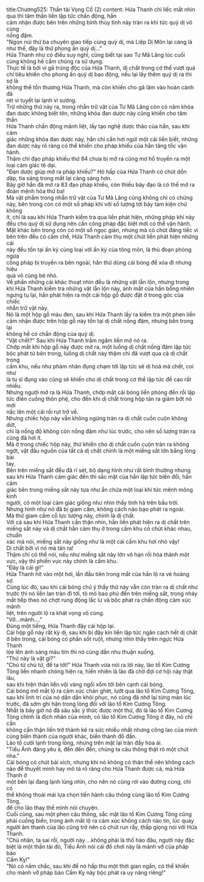 title:Chương525: Thần tài Vọng Cổ (2)
content:
Hứa Thanh chỉ liếc mắt nhìn qua thì tâm thần liền lập tức chấn động, hắn<br>cảm nhận được bên trên những bình thủy tình này tràn ra khí tức quỷ dị vô cùng<br>nồng đậm.<br>"Ngọn núi thứ ba chuyên giao tiếp cùng quỷ dị, mà Liệp Dị Môn lại càng là<br>như thế, đây là thứ phong ấn quỷ dị..."<br>Hứa Thanh như có điều suy nghĩ, cũng biết tại sao Tư Mã Lăng lúc cuối<br>cùng không hề cầm chúng ra sử dụng.<br>Thực tế là bởi vì gã trúng độc của Hứa Thanh, dị chất trong cơ thể vượt quá<br>chỉ tiêu khiến cho phong ấn quỷ dị bạo động, nếu lại lấy thêm quỷ dị ra thì sợ là<br>không thể tổn thương Hứa Thanh, mà còn khiến cho gã lâm vào hoàn cảnh đã<br>rét vì tuyết lại lạnh vì sương.<br>Trừ những thứ này ra, trong nhẫn trữ vật của Tư Mã Lăng còn có năm khỏa<br>đan dược không biết tên, những khỏa đan dược này cũng khiến cho tâm thần<br>Hứa Thanh chấn động mãnh liệt, lấy tạo nghệ dược thảo của hắn, sau khi cảm<br>giác những khỏa đan dược này, hắn chỉ cần hơi ngửi một cái liền biết, những<br>đan dược này rõ ràng có thể khiến cho pháp khiếu của hắn tăng tốc vận hành.<br>Thậm chí đạo pháp khiếu thứ 84 chưa bị mở ra cũng mơ hồ truyền ra một<br>loại cảm giác tê dại.<br>"Đan dược giúp mở ra pháp khiếu?" Hô hấp của Hứa Thanh có chút dồn<br>dập, tia sáng trong mắt lại càng sáng hơn.<br>Bây giờ hắn đã mở ra 83 đạo pháp khiếu, còn thiếu bảy đạo là có thể mở ra<br>đoàn mệnh hỏa thứ ba!<br>Mà vật phẩm trong nhẫn trữ vật của Tư Mã Lăng cũng không chỉ có chừng<br>này, bên trong còn có một số pháp khí với số lượng tới bảy tám kiện chứ không<br>ít, chỉ là sau khi Hứa Thanh kiểm tra qua liền phát hiện, những pháp khí này<br>đều cho quỷ dị sử dụng nên cần công pháp đặc biệt mới có thể vận hành.<br>Mặt khác bên trong còn có một số ngọc giản, nhưng mà có chút đáng tiếc vì<br>bên trên đều có cấm chế, Hứa Thanh cảm thụ một chút liền phát hiện những cái<br>này đều tồn tại ấn ký cùng loại với ấn ký của tông môn, là thủ đoạn phòng ngừa<br>công pháp bị truyền ra bên ngoài, hắn thử dùng cái bóng để xóa đi nhưng hiệu<br>quả vô cùng bé nhỏ.<br>Về phần những cái khác thoạt nhìn đều là những vật lẫn lộn, nhưng trong<br>khi Hứa Thanh kiểm tra những vật lẫn lộn này, ánh mắt của hắn bỗng nhiên<br>ngưng tụ lại, hắn phát hiện ra một cái hộp gỗ được đặt ở trong góc của chiếc<br>nhẫn trữ vật này.<br>Nó là một hộp gỗ màu đen, sau khi Hứa Thanh lấy ra kiểm tra một phen liền<br>cảm nhận được trên hộp gỗ này tồn tại dị chất nồng đậm, nhưng bên trong lại<br>không hề có chấn động của quỷ dị.<br>"Vật chết?" Sau khi Hứa Thanh trầm ngâm liền mở nó ra.<br>Chớp mắt khi hộp gỗ này được mở ra, một luồng dị chất nồng đậm lập tức<br>bộc phát từ bên trong, luồng dị chất này thậm chí đã vượt qua cả dị chất trong<br>cấm khu, nếu như phàm nhân đụng chạm tới lập tức sẽ dị hoá mà chết, coi như<br>là tu sĩ đụng vào cũng sẽ khiến cho dị chất trong cơ thể lập tức đề cao rất nhiều.<br>Nhưng người mở ra là Hứa Thanh, chớp mắt cái bóng liền phóng đến rồi lập<br>tức điên cuồng thôn phệ, cho đến khi dị chất trong hộp tản ra giảm bớt nó mới<br>nấc lên một cái rồi rụt trở về.<br>Nhưng chiếc hộp này vẫn không ngừng tràn ra dị chất cuồn cuộn không dứt,<br>chỉ là nồng độ không còn nồng đậm như lúc trước, cho nên số lượng tràn ra<br>cũng đã hơi ít.<br>Mà ở trong chiếc hộp này, thứ khiến cho dị chất cuồn cuộn tràn ra không<br>ngớt, vật đầu nguồn của tất cả dị chất chính là một miếng sắt lớn bằng lòng bài<br>tay.<br>Bên trên miếng sắt đều đã rỉ sét, bộ dạng hình như rất bình thường nhưng<br>sau khi Hứa Thanh cảm giác đến thì sắc mặt của hắn lập tức biến đổi, hắn cảm<br>giác bên trong miếng sắt này tựa như ẩn chứa một loại khí tức mênh mông kinh<br>người, có một loại cảm giác giống như nhìn thấy tinh hà trên bầu trời.<br>Nhưng hình như nó đã bị giam cầm, không cách nào bạo phát ra ngoài.<br>Mà thứ giam cầm cỗ lực lượng này, chính là dị chất.<br>Với cả sau khi Hứa Thanh cẩn thận nhìn, hắn liền phát hiện ra dị chất trên<br>miếng sắt này và dị chất hắn cảm thụ ở trong cấm khu có chút khác nhau, chuẩn<br>xác mà nói, miếng sắt này giống như là một cái cấm khu hơi nhỏ vậy!<br>Dị chất bởi vì nó mà tản ra!<br>Thậm chí có thể nói, nếu như miếng sắt này lớn vô hạn rồi hóa thành một<br>vực, vậy thì phiến vực này chính là cấm khu.<br>"Đây là cái gì!"<br>Hứa Thanh hít vào một hơi, lần đầu tiên trong mắt của hắn lộ ra vẻ hoảng<br>sợ.<br>Cùng lúc đó, sau khi cái bóng chú ý thấy thứ này vẫn còn tràn ra dị chất như<br>trước thì nó liền lan tràn đi tới, tò mò bao phủ đến trên miếng sắt, trong nháy<br>mắt tiếp theo nó chợt rung động lắc lư và bộc phát ra chấn động cảm xúc mãnh<br>liệt, trên người lộ ra khát vọng vô cùng.<br>"Vỡ...mảnh...."<br>Đùng một tiếng, Hứa Thanh đậy cái hộp lại.<br>Cái hộp gỗ này rất kỳ dị, sau khi bị đậy kín liền lập tức ngăn cách hết dị chất<br>ở bên trong, cái bóng có phần sốt ruột, nhưng nhìn thấy trên ngực Hứa Thanh<br>lóe lên ánh sáng màu tím thì nó cũng dần nhu thuận xuống.<br>"Thứ này là vật gì?"<br>"Chủ tử chủ tử, để ta tới!" Hứa Thanh vừa nói ra lời này, lão tổ Kim Cương<br>Tông liền nhanh chóng hiện ra, hiển nhiên là lão đã chờ đợi cơ hội này thật lâu,<br>sau khi hiện thân liền vội vàng ngồi xổm tới bên cạnh cái bóng.<br>Cái bóng mở mắt lộ ra cảm xúc chán ghét, lướt qua lão tổ Kim Cương Tông,<br>sạu khi linh trí của nó dần dần khôi phục, nó cũng đã nhớ lại từng màn lúc<br>trước, đã sớm ghi hận trong lòng đối với lão tổ Kim Cương Tông.<br>Nhất là bây giờ nó đã sâu sắc ý thức được một thứ, đó là lão tổ Kim Cương<br>Tông chính là địch nhân của mình, có lão tổ Kim Cương Tông ở đây, nó chỉ cần<br>không cẩn thận liền trở thành kẻ ra sức nhiều nhất nhưng công lao của mình<br>cũng biến thành của người khác, biến thành đồ đần.<br>Lão tổ cười lạnh trong lòng, nhưng trên mặt lại tràn đầy hòa ái.<br>"Tiểu Ảnh đáng yêu à, đến đến đến, chúng ta câu thông thật rõ một chút<br>nha."<br>Cái bóng có chút bài xích, nhưng khi nó không có thân thể nên không cách<br>nào để thuyết minh hay mô tả rõ ràng cho Hứa Thanh được cả, mà Hứa Thanh ở<br>một bên lại đang lạnh lùng nhìn, cho nên nó cũng rơi vào đường cùng, chỉ có<br>thể không thoải mái lựa chọn tiến hành câu thông cùng lão tổ Kim Cương Tông,<br>để cho lão thay thế mình nói chuyện.<br>Cuối cùng, sau một phen câu thông, sắc mặt lão tổ Kim Cương Tông cũng<br>phải cuồng biến, trong ánh mắt lộ ra cảm xúc không cách nào tin, lúc quay<br>người âm thanh của lão cũng trở nên có chút run rẩy, thấp giọng nói với Hứa<br>Thanh.<br>"Chủ nhân, ta sai rồi, người này …không phải là thổ hào đâu, người này đặc<br>biệt là một thần tài đó, Tiểu Ảnh nói cái đồ chơi này là mảnh vỡ của pháp bảo<br>Cấm Kỵ!"<br>"Nó có nắm chắc, sau khi để nó hấp thu một thời gian ngắn, có thể khiến<br>cho mảnh vỡ pháp bảo Cấm Kỵ này bộc phát ra uy năng riêng!"